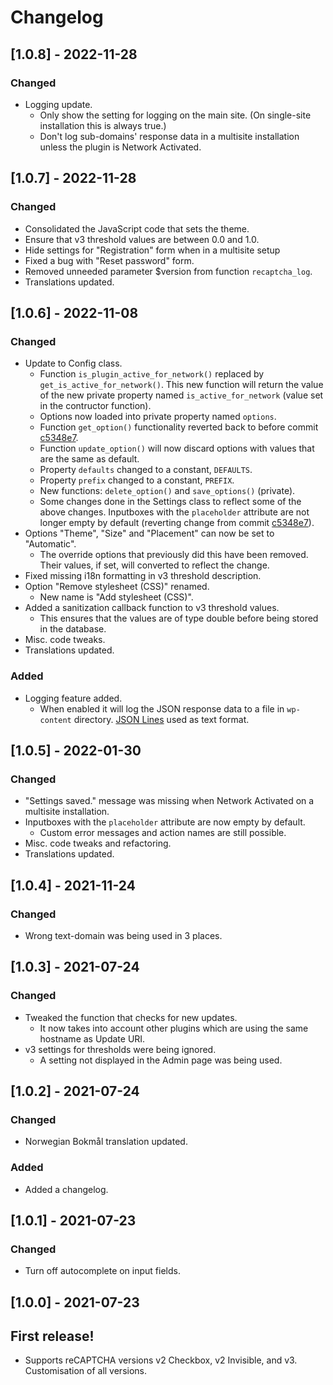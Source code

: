 # Changelog

## [1.0.8] - 2022-11-28
### Changed
- Logging update.
	- Only show the setting for logging on the main site. (On single-site installation this is always true.)
	- Don't log sub-domains' response data in a multisite installation unless the plugin is Network Activated.

## [1.0.7] - 2022-11-28
### Changed
- Consolidated the JavaScript code that sets the theme.
- Ensure that v3 threshold values are between 0.0 and 1.0.
- Hide settings for "Registration" form when in a multisite setup
- Fixed a bug with "Reset password" form.
- Removed unneeded parameter $version from function `recaptcha_log`.
- Translations updated.

## [1.0.6] - 2022-11-08
### Changed
- Update to Config class.
	- Function `is_plugin_active_for_network()` replaced by `get_is_active_for_network()`. This new function will return the value of the new private property named `is_active_for_network` (value set in the contructor function).
	- Options now loaded into private property named `options`.
	- Function `get_option()` functionality reverted back to before commit [c5348e7](https://github.com/CruelDrool/WP-reCAPTCHA/commit/c5348e75189fe2e41a849d1d75bd13e7fb75db70).
	- Function `update_option()` will now discard options with values that are the same as default.
	- Property `defaults` changed to a constant, `DEFAULTS`.
	- Property `prefix` changed to a constant, `PREFIX`.
	- New functions: `delete_option()` and `save_options()` (private).
	- Some changes done in the Settings class to reflect some of the above changes. Inputboxes with the `placeholder` attribute are not longer empty  by default (reverting change from commit [c5348e7](https://github.com/CruelDrool/WP-reCAPTCHA/commit/c5348e75189fe2e41a849d1d75bd13e7fb75db70)).
- Options "Theme", "Size" and "Placement" can now be set to "Automatic".
	- The override options that previously did this have been removed. Their values, if set, will converted to reflect the change.
- Fixed missing i18n formatting in v3 threshold description.
- Option "Remove stylesheet (CSS)" renamed.
	- New name is "Add stylesheet (CSS)".
- Added a sanitization callback function to v3 threshold values.
	- This ensures that the values are of type double before being stored in the database.
- Misc. code tweaks.
- Translations updated.

### Added
- Logging feature added.
	- When enabled it will log the JSON response data to a file in `wp-content` directory. [JSON Lines](https://jsonlines.org) used as text format.

## [1.0.5] - 2022-01-30
### Changed
- "Settings saved." message was missing when Network Activated on a multisite installation.
- Inputboxes with the `placeholder` attribute are now empty by default.
    - Custom error messages and action names are still possible.
- Misc. code tweaks and refactoring.
- Translations updated.

## [1.0.4] - 2021-11-24
### Changed
- Wrong text-domain was being used in 3 places.

## [1.0.3] - 2021-07-24
### Changed
- Tweaked the function that checks for new updates.
    - It now takes into account other plugins which are using the same hostname as Update URI.
- v3 settings for thresholds were being ignored.
    - A setting not displayed in the Admin page was being used.

## [1.0.2] - 2021-07-24
### Changed
- Norwegian Bokmål translation updated.

### Added
- Added a changelog.

## [1.0.1] - 2021-07-23
### Changed
- Turn off autocomplete on input fields.

## [1.0.0] - 2021-07-23
## First release!
- Supports reCAPTCHA versions v2 Checkbox, v2 Invisible, and v3. Customisation of all versions.
